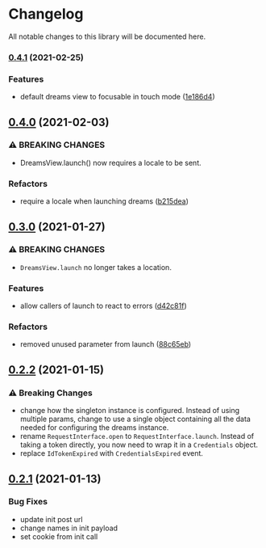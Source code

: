 # Changelog

All notable changes to this library will be documented here.

### [0.4.1](https://github.com/getdreams/dreams-android-sdk/compare/0.4.0...0.4.1) (2021-02-25)


### Features

* default dreams view to focusable in touch mode ([1e186d4](https://github.com/getdreams/dreams-android-sdk/commit/1e186d42e3cd95ed84a962b1c73916e20ed1ac07))

## [0.4.0](https://github.com/getdreams/dreams-android-sdk/compare/0.3.0...0.4.0) (2021-02-03)


### ⚠ BREAKING CHANGES

* DreamsView.launch() now requires a locale to be sent.

### Refactors

* require a locale when launching dreams ([b215dea](https://github.com/getdreams/dreams-android-sdk/commit/b215deaae14e34967b7e7284c14bf2fb2c3c434d))

## [0.3.0](https://github.com/getdreams/dreams-android-sdk/compare/0.2.2...0.3.0) (2021-01-27)


### ⚠ BREAKING CHANGES

* `DreamsView.launch` no longer takes a location.

### Features

* allow callers of launch to react to errors ([d42c81f](https://github.com/getdreams/dreams-android-sdk/commit/d42c81f7ebefcbe725b48e0a41bd4afcb44b7c62))


### Refactors

* removed unused parameter from launch ([88c65eb](https://github.com/getdreams/dreams-android-sdk/commit/88c65eb2bc45f7badb06cf16a9976c3ab0b510a4))

## [0.2.2](https://github.com/getdreams/dreams-android-sdk/compare/0.2.1...0.2.2) (2021-01-15)

### ⚠ Breaking Changes

* change how the singleton instance is configured. Instead of using multiple params, change to use a single object containing all the data needed for configuring the dreams instance.
* rename `RequestInterface.open` to `RequestInterface.launch`. Instead of taking a token directly, you now need to wrap it in a `Credentials` object.
* replace `IdTokenExpired` with `CredentialsExpired` event.

## [0.2.1](https://github.com/getdreams/dreams-android-sdk/compare/0.2.0...0.2.1) (2021-01-13)

### Bug Fixes

* update init post url
* change names in init payload
* set cookie from init call
